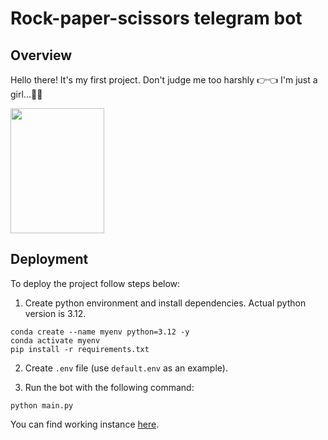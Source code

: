 # Rock-paper-scissors telegram bot
## Overview
Hello there! It's my first project. Don't judge me too harshly 👉👈 I'm just a girl...🎀✨ 

<img src="https://ih1.redbubble.net/image.5471174650.5656/bg,f8f8f8-flat,750x,075,f-pad,750x1000,f8f8f8.jpg" width="150" height="200">

## Deployment
To deploy the project follow steps below:  
1. Create python environment and install dependencies. Actual python version is 3.12.  
```
conda create --name myenv python=3.12 -y
conda activate myenv
pip install -r requirements.txt
```

2. Create `.env` file (use `default.env` as an example).

3. Run the bot with the following command: 
```
python main.py
```

You can find working instance [here](https://t.me/One_Two_Su_E_fa_Bot).
